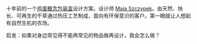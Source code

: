 十年前的一个[鸡蛋概念包装盒](https://www.behance.net/gallery/9367295/Happy-Eggs)设计方案。设计师 [Maja Szczypek](https://www.behance.net/majasz)。由天然、快长、可再生的干草通过热压工艺制成，面向有环保意识的客户。第一眼就让人想起有自然生机的农场。

启发：如果对身边常见得不能再常见的物品做再设计，我会怎么做？